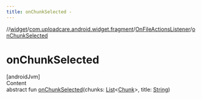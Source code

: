```yaml
---
title: onChunkSelected -
---
```

//[widget](../../index.md)/[com.uploadcare.android.widget.fragment](../index.md)/[OnFileActionsListener](index.md)/[onChunkSelected](on-chunk-selected.md)



# onChunkSelected  
[androidJvm]  
Content  
abstract fun [onChunkSelected](on-chunk-selected.md)(chunks: [List](https://kotlinlang.org/api/latest/jvm/stdlib/kotlin.collections/-list/index.html)<[Chunk](../../com.uploadcare.android.widget.data/-chunk/index.md)>, title: [String](https://kotlinlang.org/api/latest/jvm/stdlib/kotlin/-string/index.html))  




